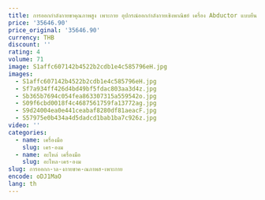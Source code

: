 ```yaml
---
title: การออกกําลังกายขาคุณภาพสูง เพาะกาย อุปกรณ์ออกกําลังกายเชิงพาณิชย์ เครื่อง Abductor แบบยืนแบบเพลทสําหรับโรงแรม
price: '35646.90'
price_original: '35646.90'
currency: THB
discount: ''
rating: 4
volume: 71
image: S1affc607142b4522b2cdb1e4c585796eH.jpg
images:
  - S1affc607142b4522b2cdb1e4c585796eH.jpg
  - Sf7a934ff426d4bd49bf5fdac803aa3d4z.jpg
  - Sb365b7694c054fea863307315a559542o.jpg
  - S09f6cbd0018f4c4687561759fa13772ag.jpg
  - S9d24004ea0e441ceabaf8280df81aeacF.jpg
  - S57975e0b434a4d5dadcd1bab1ba7c926z.jpg
video: ''
categories:
  - name: เครื่องมือ
    slug: เคร-องม
  - name: อะไหล่ เครื่องมือ
    slug: อะไหล-เคร-องม
slug: การออกก-าล-งกายขาค-ณภาพส-เพาะกาย
encode: oDJ1MaO
lang: th
---
```

  